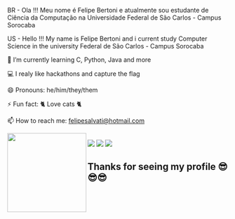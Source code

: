 BR - Ola !!! Meu nome é Felipe Bertoni e atualmente sou estudante de Ciência da Computação na Universidade Federal de São Carlos - Campus Sorocaba

US - Hello !!! My name is Felipe Bertoni and i current study Computer Science in the university Federal de São Carlos - Campus Sorocaba

🌱 I’m currently learning C, Python, Java and more

💻 I realy like hackathons and capture the flag

😄 Pronouns: he/him/they/them

⚡ Fun fact: 🐈 Love cats 🐈

📫 How to reach me: felipesalvati@hotmail.com

<div align="center">
  <a href="https://github.com/Feshoter">
  <img align="left" img height="180em" src="https://github-readme-stats.vercel.app/api?username=Feshoter&show_icons=true&theme=dracula&include_all_commits=true&count_private=true"/>
</div>
  
##
  
</div>
  <a href="https://www.facebook.com/BertinhoBertoni/" target="_blank"><img src="https://img.shields.io/badge/-facebook-3b5998?style=for-the-badge&logo=facebook&logoColor=white" target="_blank"></a>
  <a href="https://instagram.com/BertinhoBertoni" target="_blank"><img src="https://img.shields.io/badge/-Instagram-C13584?style=for-the-badge&logo=instagram&logoColor=white" target="_blank"></a>
  <a href="https://www.linkedin.com/in/felipebertonisalvati/" target="_blank"><img src="https://img.shields.io/badge/-LinkedIn-%230077B5?style=for-the-badge&logo=linkedin&logoColor=white" target="_blank"></a>
</div>

<h2 lign="center">Thanks for seeing my profile 😎😎😎</h3>
